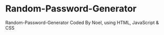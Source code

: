 # Random-Password-Generator
Random-Password-Generator Coded By Noel, using HTML, JavaScript &amp; CSS
